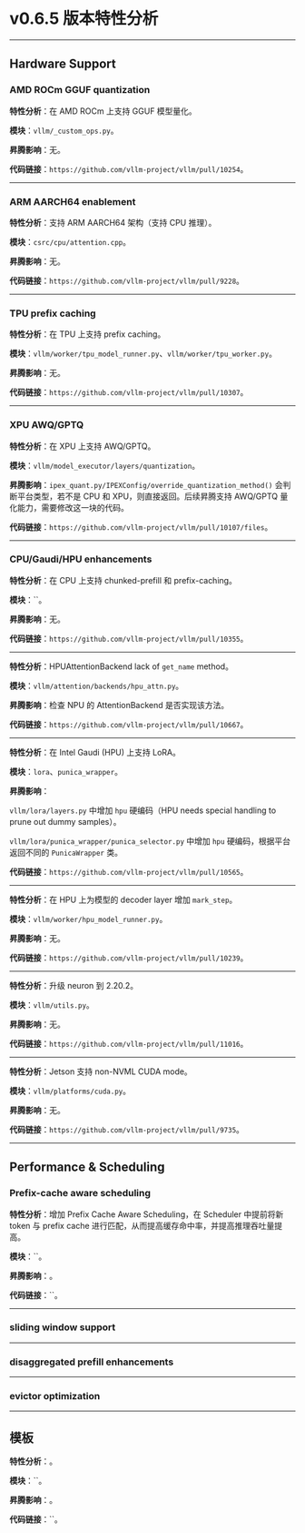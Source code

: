 # v0.6.5 版本特性分析

---

## Hardware Support

### AMD ROCm GGUF quantization

**特性分析**：在 AMD ROCm 上支持 GGUF 模型量化。

**模块**：`vllm/_custom_ops.py`。

**昇腾影响**：无。

**代码链接**：`https://github.com/vllm-project/vllm/pull/10254`。

---

### ARM AARCH64 enablement

**特性分析**：支持 ARM AARCH64 架构（支持 CPU 推理）。

**模块**：`csrc/cpu/attention.cpp`。

**昇腾影响**：无。

**代码链接**：`https://github.com/vllm-project/vllm/pull/9228`。

---

### TPU prefix caching

**特性分析**：在 TPU 上支持 prefix caching。

**模块**：`vllm/worker/tpu_model_runner.py`、`vllm/worker/tpu_worker.py`。

**昇腾影响**：无。

**代码链接**：`https://github.com/vllm-project/vllm/pull/10307`。

---

### XPU AWQ/GPTQ

**特性分析**：在 XPU 上支持 AWQ/GPTQ。

**模块**：`vllm/model_executor/layers/quantization`。

**昇腾影响**：`ipex_quant.py/IPEXConfig/override_quantization_method()` 会判断平台类型，若不是 CPU 和 XPU，则直接返回。后续昇腾支持 AWQ/GPTQ 量化能力，需要修改这一块的代码。

**代码链接**：`https://github.com/vllm-project/vllm/pull/10107/files`。

---

### CPU/Gaudi/HPU enhancements

**特性分析**：在 CPU 上支持 chunked-prefill 和 prefix-caching。

**模块**：``。

**昇腾影响**：无。

**代码链接**：`https://github.com/vllm-project/vllm/pull/10355`。

---

**特性分析**：HPUAttentionBackend lack of `get_name` method。

**模块**：`vllm/attention/backends/hpu_attn.py`。

**昇腾影响**：检查 NPU 的 AttentionBackend 是否实现该方法。

**代码链接**：`https://github.com/vllm-project/vllm/pull/10667`。

---

**特性分析**：在 Intel Gaudi (HPU) 上支持 LoRA。

**模块**：`lora`、`punica_wrapper`。

**昇腾影响**：

`vllm/lora/layers.py` 中增加 `hpu` 硬编码（HPU needs special handling to prune out dummy samples）。

`vllm/lora/punica_wrapper/punica_selector.py` 中增加 `hpu` 硬编码，根据平台返回不同的 `PunicaWrapper` 类。

**代码链接**：`https://github.com/vllm-project/vllm/pull/10565`。

---

**特性分析**：在 HPU 上为模型的 decoder layer 增加 `mark_step`。

**模块**：`vllm/worker/hpu_model_runner.py`。

**昇腾影响**：无。

**代码链接**：`https://github.com/vllm-project/vllm/pull/10239`。

---

**特性分析**：升级 neuron 到 2.20.2。

**模块**：`vllm/utils.py`。

**昇腾影响**：无。

**代码链接**：`https://github.com/vllm-project/vllm/pull/11016`。

---

**特性分析**：Jetson 支持 non-NVML CUDA mode。

**模块**：`vllm/platforms/cuda.py`。

**昇腾影响**：无。

**代码链接**：`https://github.com/vllm-project/vllm/pull/9735`。

---

## Performance & Scheduling

### Prefix-cache aware scheduling

**特性分析**：增加 Prefix Cache Aware Scheduling，在 Scheduler 中提前将新 token 与 prefix cache 进行匹配，从而提高缓存命中率，并提高推理吞吐量提高。

**模块**：``。

**昇腾影响**：。

**代码链接**：``。

---

### sliding window support

---

### disaggregated prefill enhancements

---

### evictor optimization

---

## 模板

**特性分析**：。

**模块**：``。

**昇腾影响**：。

**代码链接**：``。
